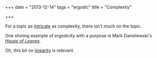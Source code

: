 +++
date = "2013-12-14"
tags = "ergodic"
title = "Complexity"

+++

For a topic as [intricate](/carr-tweetform-thesis-1.html) as
complexity, there isn't much on the topic.

One shining example of ergodicity with a purpose is Mark Danielewski's *[House
of Leaves](/house-of-leaves.html)*.

Oh, this bit on [linearity](/hv-linearity.html) is relevant.
